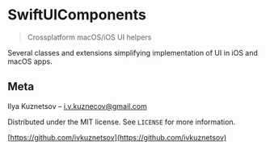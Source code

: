 # SwiftUIComponents
> Crossplatform macOS/iOS UI helpers

Several classes and extensions simplifying implementation of UI in iOS and macOS apps.

## Meta

Ilya Kuznetsov – i.v.kuznecov@gmail.com

Distributed under the MIT license. See ``LICENSE`` for more information.

[https://github.com/ivkuznetsov](https://github.com/ivkuznetsov)
